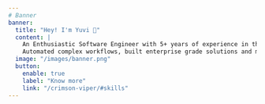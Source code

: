 ```yaml
---
# Banner
banner:
  title: "Hey! I'm Yuvi 👋"
  content: |
    An Enthusiastic Software Engineer with 5+ years of experience in the Platform Engineering space with experience on popular clouds like AWS and Azure and container orchestration tools like Kubernetes. 
    Automated complex workflows, built enterprise grade solutions and maintained the compliance of Cloud Infrastructure in huge volumes that are reliable, native, scalable and cost-efficient.
  image: "/images/banner.png"
  button:
    enable: true
    label: "Know more"
    link: "/crimson-viper/#skills"
---
```

